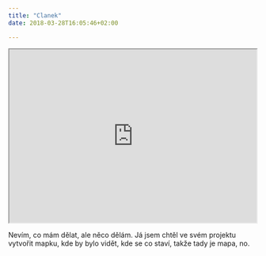 ```yaml
---
title: "Clanek"
date: 2018-03-28T16:05:46+02:00

---
```


   
<iframe src="https://mapy.cz/zakladni?x=16.6122233&y=49.1971903&z=11" width="500" height="350">
    </iframe>
<p> Nevím, co mám dělat, ale něco dělám. Já jsem chtěl ve svém projektu vytvořit mapku, kde by bylo vidět, kde se co staví, takže tady je mapa, no.</p>

